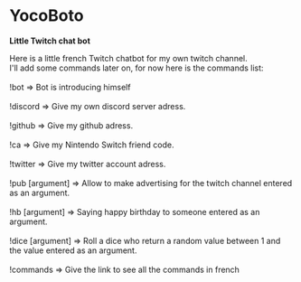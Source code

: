 # YocoBoto
<b>Little Twitch chat bot</b>

Here is a little french Twitch chatbot for my own twitch channel.<br>
I'll add some commands later on, for now here is the commands list: <br><br>
!bot => Bot is introducing himself
<br><br>
!discord => Give my own discord server adress.
<br><br>
!github => Give my github adress.
<br><br>
!ca => Give my Nintendo Switch friend code.
<br><br>
!twitter => Give my twitter account adress.
<br><br>
!pub [argument] => Allow to make advertising for the twitch channel entered as an argument.
<br><br>
!hb [argument] => Saying happy birthday to someone entered as an argument.
<br><br>
!dice [argument] => Roll a dice who return a random value between 1 and the value entered as an argument.
<br><br>
!commands => Give the link to see all the commands in french
